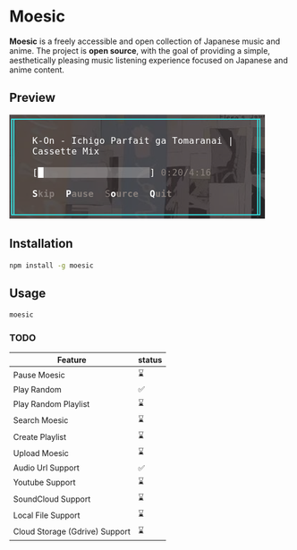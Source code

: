 # Moesic

**Moesic** is a freely accessible and open collection of Japanese music and anime. The project is **open source**, with the goal of providing a simple, aesthetically pleasing music listening experience focused on Japanese and anime content.

## Preview

![Moesic Logo](.github/img/preview.png)

## Installation

```bash
npm install -g moesic
```

## Usage

```bash
moesic
```

### TODO

| Feature                        | status |
| ------------------------------ | ------ |
| Pause Moesic                   | ⌛     |
| Play Random                    | ✅     |
| Play Random Playlist           | ⌛     |
| Search Moesic                  | ⌛     |
| Create Playlist                | ⌛     |
| Upload Moesic                  | ⌛     |
| Audio Url Support              | ✅     |
| Youtube Support                | ⌛     |
| SoundCloud Support             | ⌛     |
| Local File Support             | ⌛     |
| Cloud Storage (Gdrive) Support | ⌛     |
